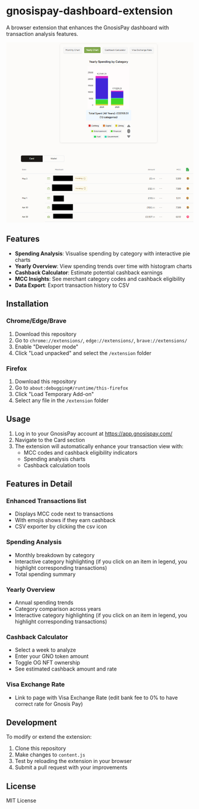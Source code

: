 # gnosispay-dashboard-extension
A browser extension that enhances the GnosisPay dashboard with transaction analysis features.

![Extension Screenshot](extension.png)

## Features

- **Spending Analysis**: Visualise spending by category with interactive pie charts
- **Yearly Overview**: View spending trends over time with histogram charts
- **Cashback Calculator**: Estimate potential cashback earnings
- **MCC Insights**: See merchant category codes and cashback eligibility
- **Data Export**: Export transaction history to CSV

## Installation

### Chrome/Edge/Brave

1. Download this repository
2. Go to `chrome://extensions/`, `edge://extensions/`, `brave://extensions/`
3. Enable "Developer mode"
4. Click "Load unpacked" and select the `/extension` folder

### Firefox

1. Download this repository
2. Go to `about:debugging#/runtime/this-firefox`
3. Click "Load Temporary Add-on"
4. Select any file in the `/extension` folder

## Usage

1. Log in to your GnosisPay account at https://app.gnosispay.com/
2. Navigate to the Card section
3. The extension will automatically enhance your transaction view with:
   - MCC codes and cashback eligibility indicators
   - Spending analysis charts
   - Cashback calculation tools

## Features in Detail

### Enhanced Transactions list
- Displays MCC code next to transactions
- With emojis shows if they earn cashback
- CSV exporter by clicking the csv icon

### Spending Analysis
- Monthly breakdown by category
- Interactive category highlighting (if you click on an item in legend, you highlight corresponding transactions)
- Total spending summary

### Yearly Overview
- Annual spending trends
- Category comparison across years
- Interactive category highlighting (if you click on an item in legend, you highlight corresponding transactions)

### Cashback Calculator
- Select a week to analyze
- Enter your GNO token amount
- Toggle OG NFT ownership
- See estimated cashback amount and rate

### Visa Exchange Rate
- Link to page with Visa Exchange Rate (edit bank fee to 0% to have correct rate for Gnosis Pay)

## Development

To modify or extend the extension:

1. Clone this repository
2. Make changes to `content.js`
3. Test by reloading the extension in your browser
4. Submit a pull request with your improvements

## License

MIT License
